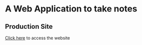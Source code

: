 # A Web Application to take notes 

## Production Site
[Click here](http://ec2-13-40-169-202.eu-west-2.compute.amazonaws.com/) to access the website
